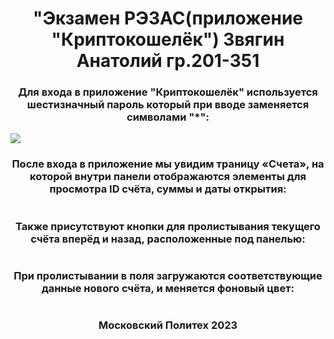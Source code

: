 <h1 align="center">"Экзамен РЭЗАС(приложение "Криптокошелёк") Звягин Анатолий гр.201-351</h1>

<h3 align="center">Для входа в приложение "Криптокошелёк" используется шестизначный пароль который при вводе заменяется символами "*":</h3>
<img align="center" src="https://github.com/BASTION8/201_351_Zvyagin/assets/49448697/13fc43ed-7b5f-47e3-a69c-7af5ca3552fd"/>

<h3 align="center">После входа в приложение мы увидим траницу «Счета», на которой внутри панели отображаются элементы для просмотра ID счёта, суммы и даты открытия:</h3> 
<img align="center" src=""/>

<h3 align="center">Также присутствуют кнопки для пролистывания текущего счёта вперёд и назад, расположенные под панелью:</h3>
<img align="center" src=""/>

<h3 align="center">При пролистывании в поля загружаются соответствующие данные нового счёта, и меняется фоновый цвет:</h3>
<img align="center" src=""/>

<h3 align="center">Московский Политех 2023</h3>
